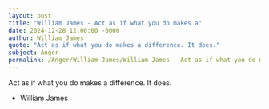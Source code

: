 ```yaml
---
layout: post
title: "William James - Act as if what you do makes a"
date: 2024-12-28 12:00:00 -0000
author: William James
quote: "Act as if what you do makes a difference. It does."
subject: Anger
permalink: /Anger/William James/William James - Act as if what you do makes a
---
```


Act as if what you do makes a difference. It does.

- William James
